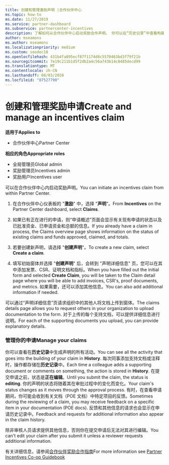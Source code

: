 ```yaml
---
title: 创建和管理激励声明 |合作伙伴中心
ms.topic: how-to
ms.date: 11/27/2019
ms.service: partner-dashboard
ms.subservice: partnercenter-incentives
description: 了解如何从合作伙伴中心启动奖励合作声明。 你可以在“历史记录”中查看构建申请所涉及的所有活动。
author: mseamons
ms.author: mseamons
ms.localizationpriority: medium
ms.custom: seodec18
ms.openlocfilehash: 431b4fa095ecf87f1174d8c5570463bd3f79f21b
ms.sourcegitcommit: 7e19c211b1d5f2db2a4c56a743b14c8485decd99
ms.translationtype: MT
ms.contentlocale: zh-CN
ms.lasthandoff: 08/03/2020
ms.locfileid: "87527790"
---
```

# <a name="create-and-manage-an-incentives-claim"></a><span data-ttu-id="22f02-104">创建和管理奖励申请</span><span class="sxs-lookup"><span data-stu-id="22f02-104">Create and manage an incentives claim</span></span>

<span data-ttu-id="22f02-105">**适用于**</span><span class="sxs-lookup"><span data-stu-id="22f02-105">**Applies to**</span></span>
- <span data-ttu-id="22f02-106">合作伙伴中心</span><span class="sxs-lookup"><span data-stu-id="22f02-106">Partner Center</span></span>

<span data-ttu-id="22f02-107">**相应的角色**</span><span class="sxs-lookup"><span data-stu-id="22f02-107">**Appropriate roles**</span></span>

- <span data-ttu-id="22f02-108">全局管理员</span><span class="sxs-lookup"><span data-stu-id="22f02-108">Global admin</span></span>
- <span data-ttu-id="22f02-109">奖励管理员</span><span class="sxs-lookup"><span data-stu-id="22f02-109">Incentives admin</span></span>
- <span data-ttu-id="22f02-110">奖励用户</span><span class="sxs-lookup"><span data-stu-id="22f02-110">Incentives user</span></span>

<span data-ttu-id="22f02-111">可以在合作伙伴中心内启动奖励声明。</span><span class="sxs-lookup"><span data-stu-id="22f02-111">You can initiate an incentives claim from within Partner Center.</span></span> 

1. <span data-ttu-id="22f02-112">在合作伙伴中心仪表板的 "**激励**" 中，选择 "**声明**"。</span><span class="sxs-lookup"><span data-stu-id="22f02-112">From **Incentives** on the Partner Center dashboard, select **Claims**.</span></span>

2.  <span data-ttu-id="22f02-113">如果已有正在进行的申请，则“申请概述”页面会显示有关现有申请的状态以及已批准资金、已申请资金和总额的信息。</span><span class="sxs-lookup"><span data-stu-id="22f02-113">If you already have a claim in process, the Claims overview page shows information on the status of existing claims and funds approved, claimed, and totals.</span></span>

3.  <span data-ttu-id="22f02-114">若要创建新声明，请选择 "**创建声明**"。</span><span class="sxs-lookup"><span data-stu-id="22f02-114">To create a new claim, select **Create a claim**.</span></span>

4.  <span data-ttu-id="22f02-115">填写初始窗体并选择 "**创建声明**" 后，会转到 "声明详细信息" 页，您可以在其中添加发票、CSR、证明文档和指标。</span><span class="sxs-lookup"><span data-stu-id="22f02-115">When you have filled out the initial form and selected **Create Claim**, you will be taken to the Claim detail page where you will be able to add invoices, CSR's, proof documents, and metrics.</span></span> <span data-ttu-id="22f02-116">如果需要，还可以添加其他信息。</span><span class="sxs-lookup"><span data-stu-id="22f02-116">You can also add additional information if needed.</span></span>

<span data-ttu-id="22f02-117">可以通过“声明详细信息”页请求组织中的其他人将文档上传到窗体。</span><span class="sxs-lookup"><span data-stu-id="22f02-117">The claims details page allows you to request others in your organization to upload documentation to the form.</span></span> <span data-ttu-id="22f02-118">对于上传的每个支持文档，可以提供详细信息进行说明。</span><span class="sxs-lookup"><span data-stu-id="22f02-118">For each of the supporting documents you upload, you can provide explanatory details.</span></span> 

### <a name="manage-your-claims"></a><span data-ttu-id="22f02-119">管理你的申请</span><span class="sxs-lookup"><span data-stu-id="22f02-119">Manage your claims</span></span>

<span data-ttu-id="22f02-120">你可以查看在**历史记录**中生成声明的所有活动。</span><span class="sxs-lookup"><span data-stu-id="22f02-120">You can see all the activity that goes into the building of your claim in **History**.</span></span> <span data-ttu-id="22f02-121">每次同事添加支持文档或注释时，操作都存储在**历史记录**中。</span><span class="sxs-lookup"><span data-stu-id="22f02-121">Each time a colleague adds a supporting document or comments on something, the action is stored in **History**.</span></span> <span data-ttu-id="22f02-122">在提交申请之前，状态是**正在编辑**。</span><span class="sxs-lookup"><span data-stu-id="22f02-122">Until you submit the claim, the status is **editing**.</span></span> <span data-ttu-id="22f02-123">你的声明的状态将随着其在审批过程中的变化而变化。</span><span class="sxs-lookup"><span data-stu-id="22f02-123">Your claim's status changes as it moves through the approval process.</span></span> <span data-ttu-id="22f02-124">有时，在查看申请期间，你可能会收到有关文档（POE 文档）中特定项目的反馈。</span><span class="sxs-lookup"><span data-stu-id="22f02-124">Sometimes during the reviewing of a claim, you may receive feedback on a specific item in your documentation (POE docs).</span></span> <span data-ttu-id="22f02-125">反馈和其他信息的请求也会显示在申请历史记录中。</span><span class="sxs-lookup"><span data-stu-id="22f02-125">Feedback and requests for additional information also appear in the claim history.</span></span> 

<span data-ttu-id="22f02-126">除非审核人员请求提供其他信息，否则你在提交申请后无法对其进行编辑。</span><span class="sxs-lookup"><span data-stu-id="22f02-126">You can't edit your claim after you submit it unless a reviewer requests additional information.</span></span>

<span data-ttu-id="22f02-127">有关详细信息，请参阅[合作伙伴奖励合作指南](https://assets.microsoft.com/coop-guidebook.pdf)</span><span class="sxs-lookup"><span data-stu-id="22f02-127">For more information see [Partner Incentives Co-op Guidebook](https://assets.microsoft.com/coop-guidebook.pdf)</span></span>
